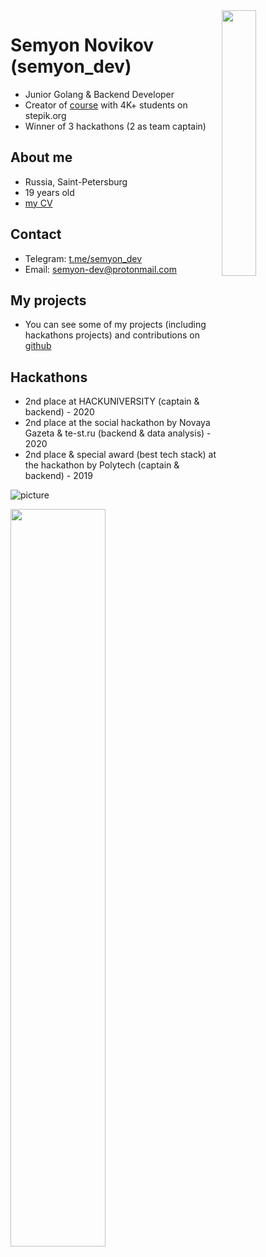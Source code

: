 <img src="https://i.imgur.com/CjmDfE4.jpg" align="right" height="33%" width="33%">

# Semyon Novikov (semyon_dev)
* Junior Golang & Backend Developer
* Creator of [course](https://stepik.org/course/54403) with 4K+ students on stepik.org
* Winner of 3 hackathons (2 as team captain)

## About me
* Russia, Saint-Petersburg
* 19 years old
* [my CV](https://semyon.tech/myCV.pdf)

## Contact
* Telegram: [t.me/semyon_dev](https://t.me/semyon_dev)
* Email: [semyon-dev@protonmail.com](semyon-dev@protonmail.com)

## My projects
* You can see some of my projects (including hackathons projects) and contributions on [github](https://github.com/semyon-dev)

## Hackathons
* 2nd place at HACKUNIVERSITY (captain & backend) - 2020
* 2nd place at the social hackathon by Novaya Gazeta & te-st.ru (backend & data analysis) - 2020
* 2nd place & special award (best tech stack) at the hackathon by Polytech (captain & backend) - 2019

![picture](https://i.imgur.com/nluiaNR.jpg)

<img src="https://i.imgur.com/wur80Op.png" align="center" height="55%" width="55%">

